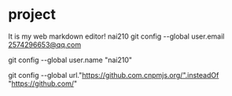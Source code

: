 # project
It is my web markdown editor! nai210 git config --global user.email 2574296653@qq.com

git config --global user.name "nai210"

git config --global url."https://github.com.cnpmjs.org/".insteadOf "https://github.com/"
